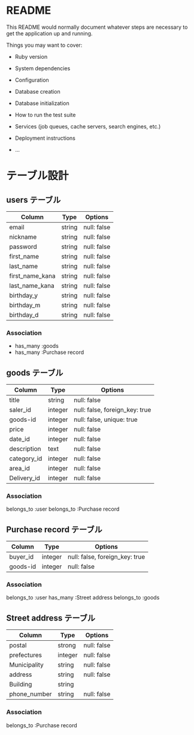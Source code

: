 # README

This README would normally document whatever steps are necessary to get the
application up and running.

Things you may want to cover:

* Ruby version

* System dependencies

* Configuration

* Database creation

* Database initialization

* How to run the test suite

* Services (job queues, cache servers, search engines, etc.)

* Deployment instructions

* ...


# テーブル設計

## users テーブル

| Column          | Type   | Options     |
| --------        | ------ | ----------- |
| email           | string | null: false |
| nickname        | string | null: false |
| password        | string | null: false |
| first_name      | string | null: false |
| last_name       | string | null: false |
| first_name_kana | string | null: false |
| last_name_kana  | string | null: false |
| birthday_y      | string | null: false |
| birthday_m      | string | null: false |
| birthday_d      | string | null: false |
### Association

- has_many :goods
- has_many :Purchase record

## goods テーブル
| Column         | Type    | Options                        |
| ------         | ------  | -----------                    |
| title          | string  | null: false                    |
| saler_id       | integer | null: false, foreign_key: true |
| goods-id       | integer | null: false, unique: true      |
| price          | integer | null: false                    |
| date_id        | integer | null: false                    |
| description    | text    | null: false                    |
| category_id    | integer | null: false                    |
| area_id        | integer | null: false                    |
| Delivery_id    | integer | null: false                    |

### Association

  belongs_to :user
  belongs_to :Purchase record
##  Purchase record テーブル

| Column        | Type    | Options                         |
| ------        | ------  | -----------                     |
| buyer_id      | integer | null: false, foreign_key: true  |
| goods-id      | integer | null: false                     |
### Association

  belongs_to :user
  has_many :Street address
  belongs_to :goods

##  Street address テーブル

| Column          | Type    | Options     |
| ------          | ------  | ----------- |
| postal          | strong  | null: false |
| prefectures     | integer | null: false |
| Municipality    | string  | null: false |
| address         | string  | null: false |
| Building        | string  |             |
| phone_number    | string  | null: false |

### Association
belongs_to :Purchase record